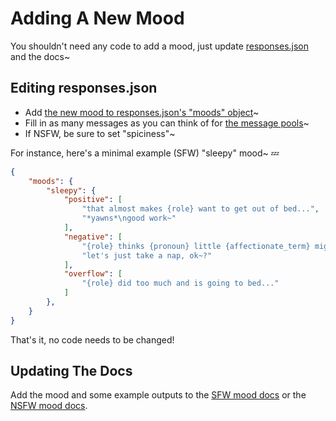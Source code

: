 # Adding A New Mood

You shouldn't need any code to add a mood, just update [responses.json](https://github.com/Gankra/cargo-mommy/blob/main/responses.json) and the docs~

## Editing responses.json

* Add [the new mood to responses.json's "moods" object](./concepts.md#responsesjson)~
* Fill in as many messages as you can think of for [the message pools](./concepts.md#message-pools)~
* If NSFW, be sure to set "spiciness"~

For instance, here's a minimal example (SFW) "sleepy" mood~ 💤

```json
{
    "moods": {
        "sleepy": {
            "positive": [
                "that almost makes {role} want to get out of bed...",
                "*yawns*\ngood work~"
            ],
            "negative": [
                "{role} thinks {pronoun} little {affectionate_term} might also be too tired~",
                "let's just take a nap, ok~?"
            ],
            "overflow": [
                "{role} did too much and is going to bed..."
            ]
        },
    }
}
```

That's it, no code needs to be changed!


## Updating The Docs

Add the mood and some example outputs to the [SFW mood docs](../customize/moods.md) or the [NSFW mood docs](../customize/nsfw.md#moods).